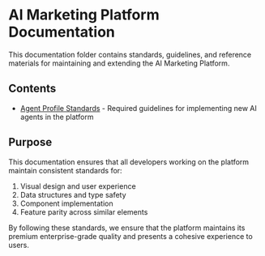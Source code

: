 # AI Marketing Platform Documentation

This documentation folder contains standards, guidelines, and reference materials for maintaining and extending the AI Marketing Platform.

## Contents

- [Agent Profile Standards](./agent-profile-standards.md) - Required guidelines for implementing new AI agents in the platform

## Purpose

This documentation ensures that all developers working on the platform maintain consistent standards for:

1. Visual design and user experience
2. Data structures and type safety
3. Component implementation
4. Feature parity across similar elements

By following these standards, we ensure that the platform maintains its premium enterprise-grade quality and presents a cohesive experience to users.